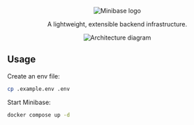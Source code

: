<p align="center"><img alt="Minibase logo" src="https://github.com/explodinglabs/minibase/blob/main/logo.png?raw=true" /></p>

<p align="center">A lightweight, extensible backend infrastructure.</p>

<p align="center"><img alt="Architecture diagram" src="https://github.com/explodinglabs/minibase/blob/main/architecture.svg?raw=true" /></p>

## Usage

Create an env file:

```sh
cp .example.env .env
```

Start Minibase:

```sh
docker compose up -d
```
